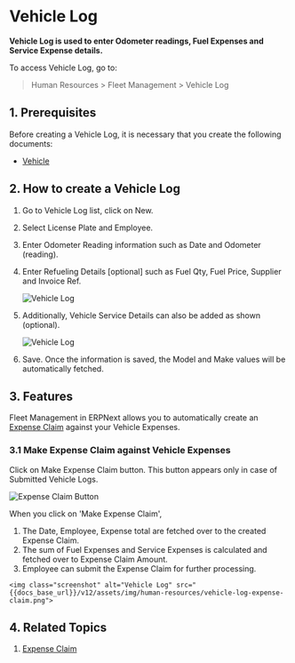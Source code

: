 # Vehicle Log

**Vehicle Log is used to enter Odometer readings, Fuel Expenses and Service Expense details.**

To access Vehicle Log, go to:

> Human Resources > Fleet Management > Vehicle Log


## 1. Prerequisites

Before creating a Vehicle Log, it is necessary that you create the following documents:

* [Vehicle](/docs/v12/user/manual/en/human-resources/vehicle)


## 2. How to create a Vehicle Log

1. Go to Vehicle Log list, click on New.
1. Select License Plate and Employee.
1. Enter Odometer Reading information such as Date and Odometer (reading).
1. Enter Refueling Details [optional] such as Fuel Qty, Fuel Price, Supplier and Invoice Ref.

    <img class="screenshot" alt="Vehicle Log" src="{{docs_base_url}}/v12/assets/img/human-resources/vehicle-log1.png">


1. Additionally, Vehicle Service Details can also be added as shown (optional).

    <img class="screenshot" alt="Vehicle Log" src="{{docs_base_url}}/v12/assets/img/human-resources/vehicle-log2.png">

1. Save. Once the information is saved, the Model and Make values will be automatically fetched.




## 3. Features

Fleet Management in ERPNext allows you to automatically create an [Expense Claim](/docs/v12/user/manual/en/human-resources/expense-claim) against your Vehicle Expenses.

### 3.1 Make Expense Claim against Vehicle Expenses

Click on Make Expense Claim button. This button appears only in case of Submitted Vehicle Logs.

<img class="screenshot" alt="Expense Claim Button" src="{{docs_base_url}}/v12/assets/img/human-resources/vehicle-log-expense-claim-button.png">

When you click on 'Make Expense Claim',

  1. The Date, Employee, Expense total are fetched over to the created Expense Claim.
  2. The sum of Fuel Expenses and Service Expenses is calculated and fetched over to Expense Claim Amount.
  3. Employee can submit the Expense Claim for further processing.

	<img class="screenshot" alt="Vehicle Log" src="{{docs_base_url}}/v12/assets/img/human-resources/vehicle-log-expense-claim.png">

## 4. Related Topics

1. [Expense Claim](/docs/v12/user/manual/en/human-resources/expense-claim)



